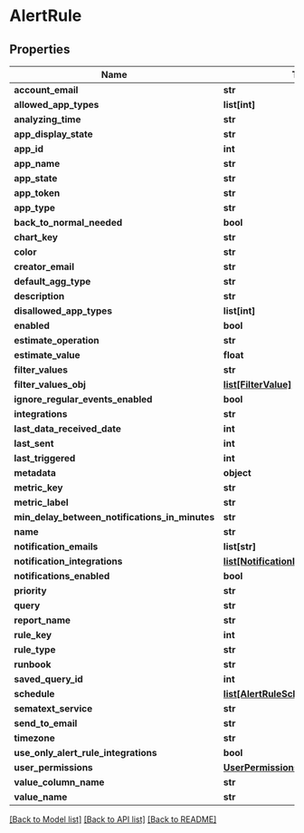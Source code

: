 # AlertRule

## Properties

| Name                                           | Type                                                                    | Description | Notes      |
| ---------------------------------------------- | ----------------------------------------------------------------------- | ----------- | ---------- |
| **account_email**                              | **str**                                                                 |             | [optional] |
| **allowed_app_types**                          | **list[int]**                                                           |             | [optional] |
| **analyzing_time**                             | **str**                                                                 |             | [optional] |
| **app_display_state**                          | **str**                                                                 |             | [optional] |
| **app_id**                                     | **int**                                                                 |             | [optional] |
| **app_name**                                   | **str**                                                                 |             | [optional] |
| **app_state**                                  | **str**                                                                 |             | [optional] |
| **app_token**                                  | **str**                                                                 |             | [optional] |
| **app_type**                                   | **str**                                                                 |             | [optional] |
| **back_to_normal_needed**                      | **bool**                                                                |             | [optional] |
| **chart_key**                                  | **str**                                                                 |             | [optional] |
| **color**                                      | **str**                                                                 |             | [optional] |
| **creator_email**                              | **str**                                                                 |             | [optional] |
| **default_agg_type**                           | **str**                                                                 |             | [optional] |
| **description**                                | **str**                                                                 |             | [optional] |
| **disallowed_app_types**                       | **list[int]**                                                           |             | [optional] |
| **enabled**                                    | **bool**                                                                |             | [optional] |
| **estimate_operation**                         | **str**                                                                 |             | [optional] |
| **estimate_value**                             | **float**                                                               |             | [optional] |
| **filter_values**                              | **str**                                                                 |             | [optional] |
| **filter_values_obj**                          | [**list[FilterValue]**](FilterValue.md)                                 |             | [optional] |
| **ignore_regular_events_enabled**              | **bool**                                                                |             | [optional] |
| **integrations**                               | **str**                                                                 |             | [optional] |
| **last_data_received_date**                    | **int**                                                                 |             | [optional] |
| **last_sent**                                  | **int**                                                                 |             | [optional] |
| **last_triggered**                             | **int**                                                                 |             | [optional] |
| **metadata**                                   | **object**                                                              |             | [optional] |
| **metric_key**                                 | **str**                                                                 |             | [optional] |
| **metric_label**                               | **str**                                                                 |             | [optional] |
| **min_delay_between_notifications_in_minutes** | **str**                                                                 |             | [optional] |
| **name**                                       | **str**                                                                 |             | [optional] |
| **notification_emails**                        | **list[str]**                                                           |             | [optional] |
| **notification_integrations**                  | [**list[NotificationIntegration]**](NotificationIntegration.md)         |             | [optional] |
| **notifications_enabled**                      | **bool**                                                                |             | [optional] |
| **priority**                                   | **str**                                                                 |             | [optional] |
| **query**                                      | **str**                                                                 |             | [optional] |
| **report_name**                                | **str**                                                                 |             | [optional] |
| **rule_key**                                   | **int**                                                                 |             | [optional] |
| **rule_type**                                  | **str**                                                                 |             | [optional] |
| **runbook**                                    | **str**                                                                 |             | [optional] |
| **saved_query_id**                             | **int**                                                                 |             | [optional] |
| **schedule**                                   | [**list[AlertRuleScheduleWeekdayDto]**](AlertRuleScheduleWeekdayDto.md) |             | [optional] |
| **sematext_service**                           | **str**                                                                 |             | [optional] |
| **send_to_email**                              | **str**                                                                 |             | [optional] |
| **timezone**                                   | **str**                                                                 |             | [optional] |
| **use_only_alert_rule_integrations**           | **bool**                                                                |             | [optional] |
| **user_permissions**                           | [**UserPermissions**](UserPermissions.md)                               |             | [optional] |
| **value_column_name**                          | **str**                                                                 |             | [optional] |
| **value_name**                                 | **str**                                                                 |             | [optional] |

[[Back to Model list]](../README.md#documentation-for-models) [[Back to API list]](../README.md#documentation-for-api-endpoints) [[Back to README]](../README.md)
